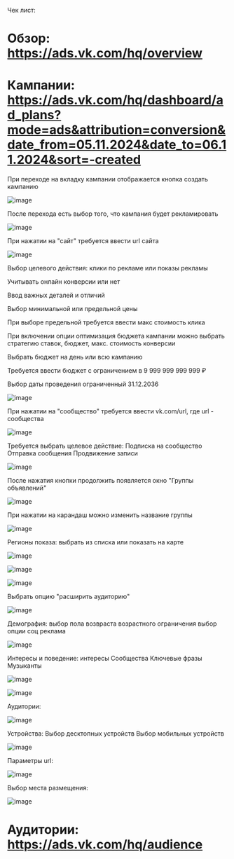 Чек лист:
# Обзор: https://ads.vk.com/hq/overview
# Кампании: https://ads.vk.com/hq/dashboard/ad_plans?mode=ads&attribution=conversion&date_from=05.11.2024&date_to=06.11.2024&sort=-created

При переходе на вкладку кампании отображается кнопка создать кампанию

![image](https://github.com/user-attachments/assets/cb287da3-6437-49f5-b0b5-d785834a88f7)

После перехода есть выбор того, что кампания будет рекламировать

![image](https://github.com/user-attachments/assets/6cc9f8ae-2740-480a-bbeb-022245f15857)

При нажатии на "сайт" требуется ввести url сайта

![image](https://github.com/user-attachments/assets/206c07b6-f28c-4ff2-9698-a248b523f4be)

Выбор целевого действия: клики по рекламе или показы рекламы

Учитывать онлайн конверсии или нет

Ввод важных деталей и отличий

Выбор минимальной или предельной цены

При выборе предельной требуется ввести макс стоимость клика

При включении опции оптимизация бюджета кампании можно выбрать стратегию ставок, бюджет, макс. стоимость конверсии

Выбрать бюджет на день или всю кампанию

Требуется ввести бюджет с ограничением в 9 999 999 999 999 ₽

Выбор даты проведения ограниченный 31.12.2036



![image](https://github.com/user-attachments/assets/46bd56d1-8aee-439e-bf18-bc3e7e27e71f)


При нажатии на "сообщество" требуется ввести vk.com/url, где url - сообщества

![image](https://github.com/user-attachments/assets/4cf88f18-5820-4150-a008-afb2b31b5394)

Требуется выбрать целевое действие:
Подписка на сообщество 
Отправка сообщения
Продвижение записи


![image](https://github.com/user-attachments/assets/902e081b-f839-44fd-98c1-bb9775f4d947)


После нажатия кнопки продолжить появляется окно "Группы объявлений"

![image](https://github.com/user-attachments/assets/d9699fea-7d8a-4708-825a-c914b941ad92)

При нажатии на карандаш можно изменить название группы 

![image](https://github.com/user-attachments/assets/e8033c48-d1aa-4c97-8250-eaf571cf56eb)

Регионы показа: выбрать из списка или показать на карте

![image](https://github.com/user-attachments/assets/d1ea498e-c10e-448d-b65c-22c6b519087d)

![image](https://github.com/user-attachments/assets/6dfadd0e-59c4-4ffe-9348-0f4a9dd1ac5b)

![image](https://github.com/user-attachments/assets/dddfc97b-9c35-4ac9-9c94-fa70ba7ed390)

Выбрать опцию "расширить аудиторию"

![image](https://github.com/user-attachments/assets/9d605d9e-097b-4d12-bf9b-7ec9d176fa28)

Демография: 
выбор пола
возвраста
возрастного ограничения
выбор опции соц реклама

![image](https://github.com/user-attachments/assets/833c52bb-21f6-47c6-9e14-1cb89cb8de83)

Интересы и поведение:
интересы
Сообщества
Ключевые фразы
Музыканты

![image](https://github.com/user-attachments/assets/b77bff19-18b3-46ca-b79b-fe6a8e126c91)

![image](https://github.com/user-attachments/assets/8e351a69-1e3b-4f54-ac7f-2e0267628127)

Аудитории:

![image](https://github.com/user-attachments/assets/d3fc4efd-e248-432c-9f04-bdeec3c054d2)

Устройства:
Выбор десктопных устройств
Выбор мобильных устройств

![image](https://github.com/user-attachments/assets/9631e0c6-1dd9-48cb-ae9c-11257321381f)

Параметры url:

![image](https://github.com/user-attachments/assets/56250f38-f589-45c8-bf65-20d2c951d3f7)

Выбор места размещения:

![image](https://github.com/user-attachments/assets/c2347b3e-1f6c-4bdf-b936-95e16065fa44)


# Аудитории: https://ads.vk.com/hq/audience
